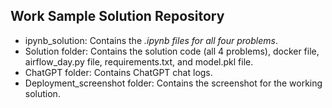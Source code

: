 ## Work Sample Solution Repository

+ ipynb_solution: Contains the *.ipynb files for all four problems*.
+ Solution folder: Contains the solution code (all 4 problems), docker file, airflow_day.py file, requirements.txt, and model.pkl file. 
+ ChatGPT folder: Contains ChatGPT chat logs. 
+ Deployment_screenshot folder: Contains the screenshot for the working solution. 
